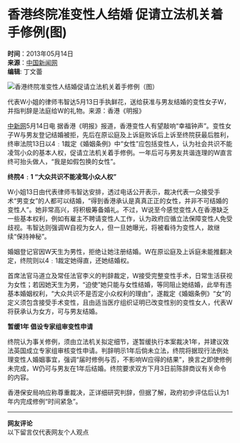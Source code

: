 # 香港终院准变性人结婚 促请立法机关着手修例(图)

**时间**：2013年05月14日  
**来源**：[中国新闻网](http://www.chinanews.com/)  
**编辑**: 丁文蕾  

![香港终院准变性人结婚促请立法机关着手修例（图）](http://www.chinanews.com/fileftp/2020/03/2020-03-11/U348P4T8D4814742F107DT20130514094545.jpg)

代表W小姐的律师韦智达5月13日手执鲜花，送给获准与男友结婚的变性女子W，并指判辞是法庭给W的礼物。来源：香港《明报》

[中新网](http://www.chinanews.com/)5月14日电 据香港《明报》报道，香港变性人有望敲响“幸福钟声”。变性女子W与男友登记结婚被拒，先后在原讼庭及上诉庭败诉后上诉至终院获最后胜利，终审法院13日以4﹕1裁定《婚姻条例》中“女性”应包括变性人，认为社会共识不能凌驾小众的基本人权，促请立法机关着手修例。一年后可与男友共谐连理的W直言终可抬头做人，“我是如假包换的女性”。

**终院4﹕1 “大众共识不能凌驾小众人权”**

W小姐13日由代表律师韦智达安排，透过电话公开表示，裁决代表一众接受手术“男变女”的人都可以结婚，“得到香港承认是真真正正的女性，并非不可结婚的变性人”。她非常高兴，将积极筹备婚礼。不过，W说至今感觉变性人在香港缺乏一些基本权利，例如有雇主不聘请变性人工作，认为政府应循立法保障变性人免受歧视。韦智达则强调W自视为女人，但一旦她曝光，将被看待为变性人，故继续“保持神秘”。

婚姻登记官因W天生为男性，拒绝让她注册结婚。W在原讼庭及上诉庭未能推翻决定，终院则以4﹕1裁定她得直，还她结婚权。

首席法官马道立及常任法官李义的判辞裁定，W接受完整变性手术，日常生活获视为女性；若因她天生为男，“迫使”她只能与女性结婚，等同阻止她结婚，此举有违基本婚姻权利，“大众共识不是否定小众权利的理由”，遂裁定《婚姻条例》“女”的定义须包含接受手术变性，且由适当医疗组织证明已改变性别的变性女人，代表W将获承认为女方，可与男友结婚。

**暂缓1年 倡设专家组审变性申请**

终院认为事关修例，须由立法机关拟定细节，遂暂缓执行本案裁决1年，并建议效法英国成立专家组审核变性申请。判辞明示1年后倘未立法，终院将据现行法例处理变性人婚姻事宜，强调“届时修例与否，不影响W应得的结果”，换言之即使修例未完成，W仍可与男友在1年后结婚。终院要求双方下月3日前陈辞商议有关命令的内容。

香港保安局响应称尊重裁决，正详细研究判辞，但据了解，政府初步评估后认为1年内完成修例“时间紧急”。

---

**网友评论**  
以下留言仅代表网友个人观点